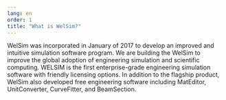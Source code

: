 ```yaml
---
lang: en
order: 1
title: "What is WelSim?"
---
```


WelSim was incorporated in January of 2017 to develop an improved and intuitive simulation software program. We are building the WelSim to improve the global adoption of engineering simulation and scientific computing. WELSIM is the first enterprise-grade engineering simulation software with friendly licensing options. In addition to the flagship product, WelSim also developed free engineering software including MatEditor, UnitConverter, CurveFitter, and BeamSection.


